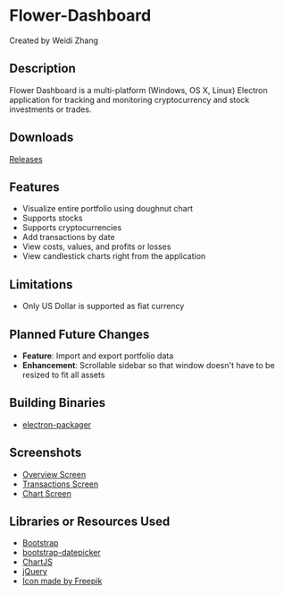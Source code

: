 # Flower-Dashboard

Created by Weidi Zhang

## Description

Flower Dashboard is a multi-platform (Windows, OS X, Linux) Electron application for tracking
and monitoring cryptocurrency and stock investments or trades.

## Downloads

[Releases](https://github.com/weidizhang/Flower-Dashboard/releases)

## Features

* Visualize entire portfolio using doughnut chart
* Supports stocks
* Supports cryptocurrencies
* Add transactions by date
* View costs, values, and profits or losses
* View candlestick charts right from the application

## Limitations

* Only US Dollar is supported as fiat currency

## Planned Future Changes
* __Feature__: Import and export portfolio data
* __Enhancement__: Scrollable sidebar so that window doesn't have to be resized to fit all assets

## Building Binaries

* [electron-packager](https://github.com/electron-userland/electron-packager)

## Screenshots

* [Overview Screen](doc/images/screenshot-overview.png)
* [Transactions Screen](doc/images/screenshot-tx.png)
* [Chart Screen](doc/images/screenshot-chart.png)

## Libraries or Resources Used

* [Bootstrap](https://getbootstrap.com/)
* [bootstrap-datepicker](https://uxsolutions.github.io/bootstrap-datepicker/)
* [ChartJS](http://www.chartjs.org/)
* [jQuery](https://jquery.com/)
* [Icon made by Freepik](https://www.flaticon.com/free-icon/growth_189081)